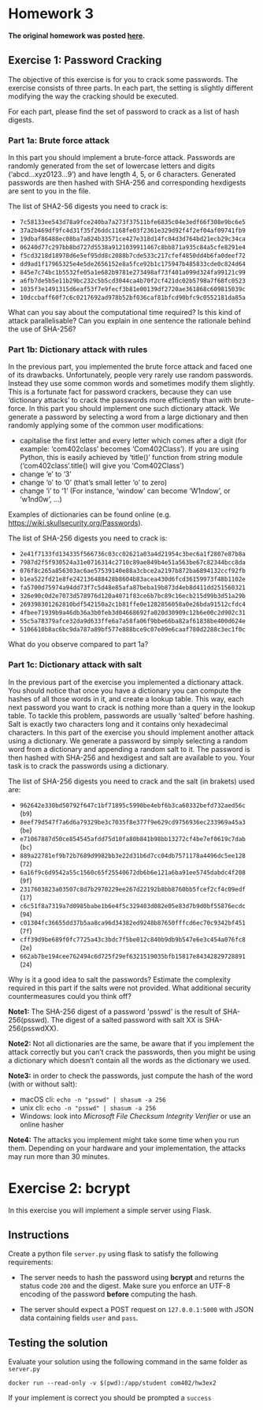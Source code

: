 # Homework 3

**The original homework was posted [here](https://com402.epfl.ch/handouts/hw3.html).**

## Exercise 1: Password Cracking

The objective of this exercise is for you to crack some passwords. The exercise consists of three parts. In each part, the setting is slightly different modifying the way the cracking should be executed.  

For each part, please find the set of password to crack as a list of hash digests.  

### Part 1a: Brute force attack
In this part you should implement a brute-force attack. Passwords are randomly generated from the set of lowercase letters and digits (‘abcd...xyz0123...9’) and have length 4, 5, or 6 characters. Generated passwords are then hashed with SHA-256 and corresponding hexdigests are sent to you in the file.  

The list of SHA2-56 digests you need to crack is:

- `7c58133ee543d78a9fce240ba7a273f37511bfe6835c04e3edf66f308e9bc6e5`
- `37a2b469df9fc4d31f35f26ddc1168fe03f2361e329d92f4f2ef04af09741fb9`
- `19dbaf86488ec08ba7a824b33571ce427e318d14fc84d3d764bd21ecb29c34ca`
- `06240d77c297bb8bd727d5538a9121039911467c8bb871a935c84a5cfe8291e4`
- `f5cd3218d18978d6e5ef95dd8c2088b7cde533c217cfef4850dd4b6fa0deef72`
- `dd9ad1f17965325e4e5de2656152e8a5fce92b1c175947b485833cde0c824d64`
- `845e7c74bc1b5532fe05a1e682b9781e273498af73f401a099d324fa99121c99`
- `a6fb7de5b5e11b29bc232c5b5cd3044ca4b70f2cf421dc02b5798a7f68fc0523`
- `1035f3e1491315d6eaf53f7e9fecf3b81e00139df2720ae361868c609815039c`
- `10dccbaff60f7c6c0217692ad978b52bf036caf81bfcd90bfc9c0552181da85a`


What can you say about the computational time required? Is this kind of attack parallelisable? Can you explain in one sentence the rationale behind the use of SHA-256? 


### Part 1b: Dictionary attack with rules 
In the previous part, you implemented the brute force attack and faced one of its drawbacks. Unfortunately, people very rarely use random passwords. Instead they use some common words and sometimes modify them slightly. This is a fortunate fact for password crackers, because they can use ‘dictionary attacks’ to crack the passwords more efficiently than with brute-force. In this part you should implement one such dictionary attack. We generate a password by selecting a word from a large dictionary and then randomly applying some of the common user modifications:

- capitalise the first letter and every letter which comes after a digit (for example: ‘com402class’ becomes ‘Com402Class’). If you are using Python, this is easily achieved by ‘title()’ function from string module (‘com402class’.title() will give you ‘Com402Class’)
- change ‘e’ to ‘3’
- change ‘o’ to ‘0’ (that’s small letter ‘o’ to zero)
- change ‘i’ to ‘1’
(For instance, ‘window’ can become ‘W1ndow’, or ‘w1nd0w’, …)  

Examples of dictionaries can be found online (e.g. https://wiki.skullsecurity.org/Passwords).  

The list of SHA-256 digests you need to crack is: 

- `2e41f7133fd134335f566736c03cc02621a03a4d21954c3bec6a1f2807e87b8a`
- `7987d2f5f930524a31e0716314c2710c89ae849b4e51a563be67c82344bcc8da`
- `076f8c265a856303ac6ae57539140e88a3cbce2a2197b872ba6894132ccf92fb`
- `b1ea522fd21e8fe242136488428b8604b83acea430d6fcd36159973f48b1102e`
- `fa5700d75974a94dd73f7c5d48e85afa87beba19b873d4eb8d411dd251560321`
- `326e90c0d2e7073d578976d120a4071f83ce6b7bc89c16ecb215d99b3d51a29b`
- `269398301262810bdf542150a2c1b81ffe0e1282856058a0e26bda91512cfdc4`
- `4fbee71939b9a46db36a3b0feb3d04668692fa020d30909c12b6e00c2d902c31`
- `55c5a78379afce32da9d633ffe6a7a58fa06f9bbe66ba82af61838be400d624e`
- `5106610b8ac6bc9da787a89bf577e888bce9c07e09e6caaf780d2288c3ec1f0c`


What do you observe compared to part 1a? 


### Part 1c: Dictionary attack with salt
In the previous part of the exercise you implemented a dictionary attack. You should notice that once you have a dictionary you can compute the hashes of all those words in it, and create a lookup table. This way, each next password you want to crack is nothing more than a query in the lookup table. To tackle this problem, passwords are usually ‘salted’ before hashing. Salt is exactly two characters long and it contains only hexadecimal characters. In this part of the exercise you should implement another attack using a dictionary. We generate a password by simply selecting a random word from a dictionary and appending a random salt to it. The password is then hashed with SHA-256 and hexdigest and salt are available to you. Your task is to crack the passwords using a dictionary.  

The list of SHA-256 digests you need to crack and the salt (in brakets) used are:

- `962642e330bd50792f647c1bf71895c5990be4ebf6b3ca60332befd732aed56c` (`b9`)
- `8eef79d547f7a6d6a79329be3c7035f8e377f9e629cd9756936ec233969a45a3` (`be`)
- `e71067887d50ce854545afdd75d10fa80b841b98bb13272cf4be7ef0619c7dab` (`bc`)
- `889a22781ef9b72b7689d9982bb3e22d31b6d7cc04db7571178a4496dc5ee128` (`72`)
- `6a16f9c6d9542a55c1560c65f25540672db6b6e121a6ba91ee5745dabdc4f208` (`9f`)
- `2317603823a03507c8d7b2970229ee267d22192b8bb8760bb5fcef2cf4c09edf` (`17`)
- `c6c51f8a7319a7d0985babe1b6e4f5c329403d082e05e83d7b9d0bf55876ecdc` (`94`)
- `c01304fc36655dd37b5aa8ca96d34382ed9248b87650fffcd6ec70c9342bf451` (`7f`)
- `cff39d9be689f0fc7725a43c3bdc7f5be012c840b9db9b547e6e3c454a076fc8` (`2e`)
- `662ab7be194cee762494c6d725f29ef6321519035bfb15817e84342829728891` (`24`)

Why is it a good idea to salt the passwords? Estimate the complexity required in this part if the salts were not provided. What additional security countermeasures could you think off? 



**Note1:** The SHA-256 digest of a password 'psswd' is the result of SHA-256(psswd). The digest of a salted password with salt XX is SHA-256(psswdXX).  

**Note2:** Not all dictionaries are the same, be aware that if you implement the attack correctly but you can’t crack the passwords, then you might be using a dictionary which doesn’t contain all the words as the dictionary we used.  

**Note3:** in order to check the passwords, just compute the hash of the word (with or without salt):

- macOS cli: `echo -n "psswd" | shasum -a 256` 
- unix cli: `echo -n "psswd" | shasum -a 256` 
- Windows: look into _Microsoft File Checksum Integrity Verifier_ or use an online hasher    

**Note4:** The attacks you implement might take some time when you run them. Depending on your hardware and your implementation, the attacks may run more than 30 minutes.  



# Exercise 2: bcrypt
In this exercise you will implement a simple server using Flask. 

## Instructions
Create a python file `server.py` using flask to satisfy the following requirements:

- The server needs to hash the password using **bcrypt** and returns the status code `200` and the digest. Make sure you enforce an UTF-8 encoding of the password **before** computing the hash.  

- The server should expect a POST request on `127.0.0.1:5000` with JSON data containing fields `user` and `pass`.  

## Testing the solution 
Evaluate your solution using the following command in the same folder as `server.py`  

`docker run --read-only -v $(pwd):/app/student com402/hw3ex2`   

If your implement is correct you should be prompted a `success`